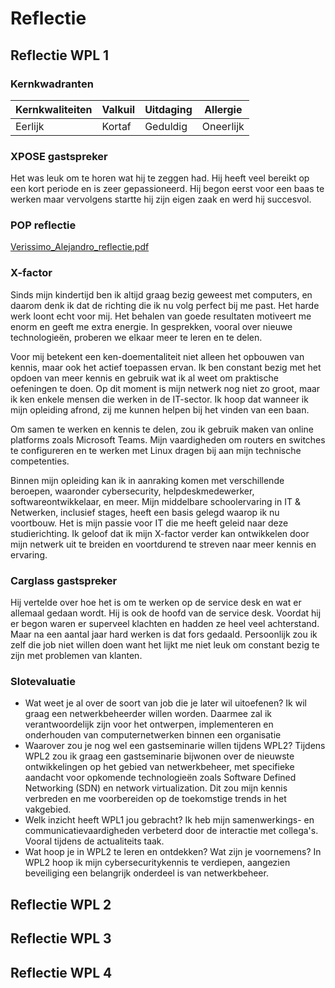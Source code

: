 # Reflectie

## Reflectie WPL 1
### Kernkwadranten
|Kernkwaliteiten|Valkuil|Uitdaging|Allergie
|---------------|-------|---------|--------|
|Eerlijk|Kortaf|Geduldig|Oneerlijk

### XPOSE gastspreker
Het was leuk om te horen wat hij te zeggen had. Hij heeft veel bereikt op een kort periode en is zeer gepassioneerd. Hij begon eerst voor een baas te werken maar vervolgens startte hij zijn eigen zaak en werd hij succesvol. 
### POP reflectie
[Verissimo_Alejandro_reflectie.pdf](https://github.com/PXL-Digital-SNE-Werkplekleren/portfolio-AlejandroVerissimoPXL/files/13875778/Verissimo_Alejandro_reflectie.pdf)
### X-factor
Sinds mijn kindertijd ben ik altijd graag bezig geweest met computers, en daarom denk ik dat de richting die ik nu volg perfect bij me past. Het harde werk loont echt voor mij. Het behalen van goede resultaten motiveert me enorm en geeft me extra energie. In gesprekken, vooral over nieuwe technologieën, proberen we elkaar meer te leren en te delen.

Voor mij betekent een ken-doementaliteit niet alleen het opbouwen van kennis, maar ook het actief toepassen ervan. Ik ben constant bezig met het opdoen van meer kennis en gebruik wat ik al weet om praktische oefeningen te doen. Op dit moment is mijn netwerk nog niet zo groot, maar ik ken enkele mensen die werken in de IT-sector. Ik hoop dat wanneer ik mijn opleiding afrond, zij me kunnen helpen bij het vinden van een baan.

Om samen te werken en kennis te delen, zou ik gebruik maken van online platforms zoals Microsoft Teams. Mijn vaardigheden om routers en switches te configureren en te werken met Linux dragen bij aan mijn technische competenties.

Binnen mijn opleiding kan ik in aanraking komen met verschillende beroepen, waaronder cybersecurity, helpdeskmedewerker, softwareontwikkelaar, en meer. Mijn middelbare schoolervaring in IT & Netwerken, inclusief stages, heeft een basis gelegd waarop ik nu voortbouw. Het is mijn passie voor IT die me heeft geleid naar deze studierichting. Ik geloof dat ik mijn X-factor verder kan ontwikkelen door mijn netwerk uit te breiden en voortdurend te streven naar meer kennis en ervaring.

### Carglass gastspreker
Hij vertelde over hoe het is om te werken op de service desk en wat er allemaal gedaan wordt. Hij is ook de hoofd van de service desk. Voordat hij er begon waren er superveel klachten en hadden ze heel veel achterstand. Maar na een aantal jaar hard werken is dat fors gedaald. Persoonlijk zou ik zelf die job niet willen doen want het lijkt me niet leuk om constant bezig te zijn met problemen van klanten.

### Slotevaluatie 
- Wat weet je al over de soort van job die je later wil uitoefenen?
  Ik wil graag een netwerkbeheerder willen worden. Daarmee zal ik verantwoordelijk zijn voor het ontwerpen, implementeren en onderhouden van computernetwerken binnen een organisatie
- Waarover zou je nog wel een gastseminarie willen tijdens WPL2?
 Tijdens WPL2 zou ik graag een gastseminarie bijwonen over de nieuwste ontwikkelingen op het gebied van netwerkbeheer, met specifieke aandacht voor opkomende technologieën zoals Software Defined Networking (SDN) en network virtualization. Dit zou mijn kennis verbreden en me voorbereiden op de toekomstige trends in het vakgebied.
- Welk inzicht heeft WPL1 jou gebracht?
  Ik heb mijn samenwerkings- en communicatievaardigheden verbeterd door de interactie met collega's. Vooral tijdens de actualiteits taak.
- Wat hoop je in WPL2 te leren en ontdekken? Wat zijn je voornemens?
 In WPL2 hoop ik mijn cybersecuritykennis te verdiepen, aangezien beveiliging een belangrijk onderdeel is van netwerkbeheer.

## Reflectie WPL 2

## Reflectie WPL 3

## Reflectie WPL 4
